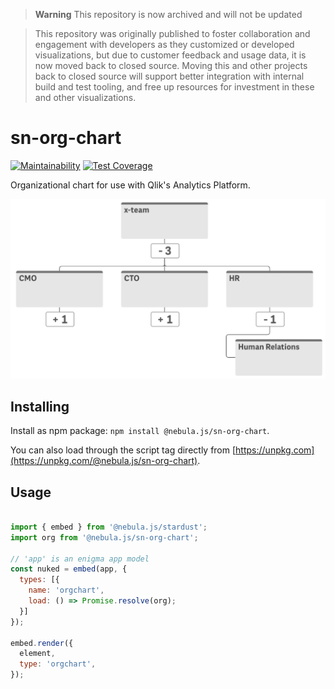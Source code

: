 > **Warning** This repository is now archived and will not be updated

> This repository was originally published to foster collaboration and engagement with developers as they customized or developed visualizations, but due to customer feedback and usage data, it is now moved back to closed source. Moving this and other projects back to closed source will support better integration with internal build and test tooling, and free up resources for investment in these and other visualizations.

# sn-org-chart

[![Maintainability](https://api.codeclimate.com/v1/badges/f9da7b608828c8a9478d/maintainability)](https://codeclimate.com/github/qlik-oss/sn-org-chart/maintainability)
[![Test Coverage](https://api.codeclimate.com/v1/badges/f9da7b608828c8a9478d/test_coverage)](https://codeclimate.com/github/qlik-oss/sn-org-chart/test_coverage)

Organizational chart for use with Qlik's Analytics Platform.

![Org chart](./assets/preview.png)

## Installing

Install as npm package: `npm install @nebula.js/sn-org-chart`.

You can also load through the script tag directly from [https://unpkg.com](https://unpkg.com/@nebula.js/sn-org-chart).

## Usage

```js

import { embed } from '@nebula.js/stardust';
import org from '@nebula.js/sn-org-chart';

// 'app' is an enigma app model
const nuked = embed(app, {
  types: [{
    name: 'orgchart',
    load: () => Promise.resolve(org);
  }]
});

embed.render({
  element,
  type: 'orgchart',
});
```

